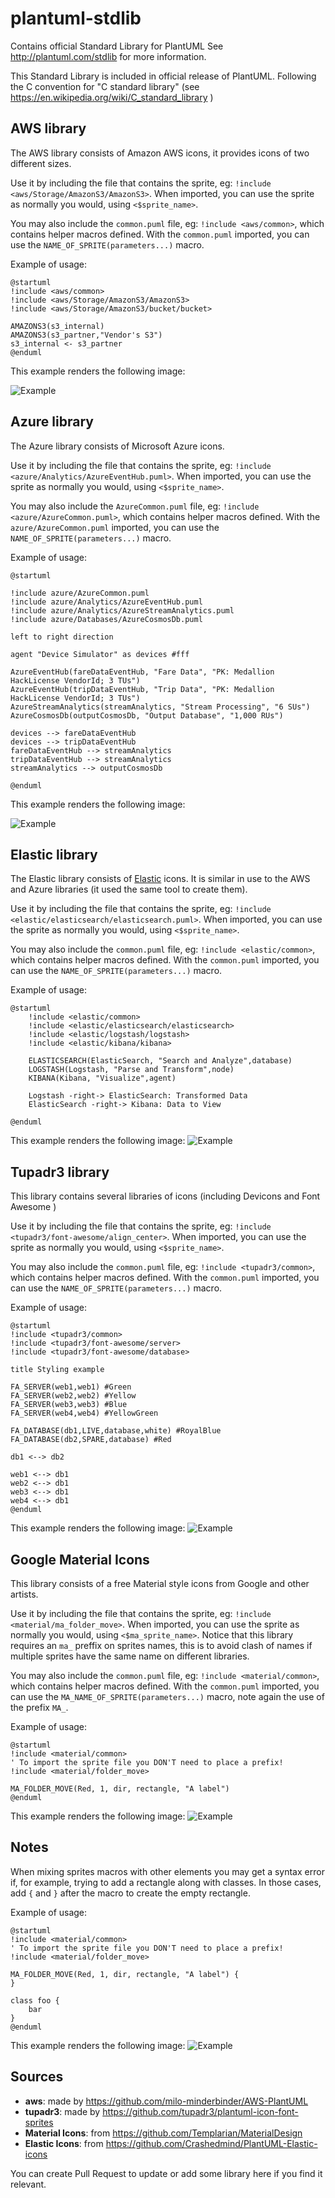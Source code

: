 # plantuml-stdlib
Contains official Standard Library for PlantUML
See http://plantuml.com/stdlib for more information.

This Standard Library is included in official release of PlantUML.
Following the C convention for "C standard library" (see https://en.wikipedia.org/wiki/C_standard_library )

## AWS library

The AWS library consists of Amazon AWS icons, it provides icons of two different sizes.

Use it by including the file that contains the sprite, eg: `!include <aws/Storage/AmazonS3/AmazonS3>`.
When imported, you can use the sprite as normally you would, using `<$sprite_name>`.

You may also include the `common.puml` file, eg: `!include <aws/common>`, which contains helper macros defined.
With the `common.puml` imported, you can use the `NAME_OF_SPRITE(parameters...)` macro.

Example of usage:
```
@startuml
!include <aws/common>
!include <aws/Storage/AmazonS3/AmazonS3>
!include <aws/Storage/AmazonS3/bucket/bucket>

AMAZONS3(s3_internal)
AMAZONS3(s3_partner,"Vendor's S3")
s3_internal <- s3_partner
@enduml
```

This example renders the following image:

![Example](http://www.plantuml.com/plantuml/png/SoWkIImgAStDuLBCp4lEAKr9LR19B2_MJyxFpStFiqCJ3Ix9BqfCJzLtp4sioiyBDeOp22fCAatEJYs1KdPSN8w-Zb7-Vi766iN6yPbv9Qb5UOavcYYY1K1tvQKMwIY5fUQbv1Uf5oi46ojfSY6fLx3HLK0ev780gWDw1000 "Example")

## Azure library

The Azure library consists of Microsoft Azure icons.

Use it by including the file that contains the sprite, eg: `!include <azure/Analytics/AzureEventHub.puml>`.
When imported, you can use the sprite as normally you would, using `<$sprite_name>`.

You may also include the `AzureCommon.puml` file, eg: `!include <azure/AzureCommon.puml>`, which contains helper macros defined.
With the `azure/AzureCommon.puml` imported, you can use the `NAME_OF_SPRITE(parameters...)` macro.

Example of usage:
```
@startuml

!include azure/AzureCommon.puml
!include azure/Analytics/AzureEventHub.puml
!include azure/Analytics/AzureStreamAnalytics.puml
!include azure/Databases/AzureCosmosDb.puml

left to right direction

agent "Device Simulator" as devices #fff

AzureEventHub(fareDataEventHub, "Fare Data", "PK: Medallion HackLicense VendorId; 3 TUs")
AzureEventHub(tripDataEventHub, "Trip Data", "PK: Medallion HackLicense VendorId; 3 TUs")
AzureStreamAnalytics(streamAnalytics, "Stream Processing", "6 SUs")
AzureCosmosDb(outputCosmosDb, "Output Database", "1,000 RUs")

devices --> fareDataEventHub
devices --> tripDataEventHub
fareDataEventHub --> streamAnalytics
tripDataEventHub --> streamAnalytics
streamAnalytics --> outputCosmosDb

@enduml
```

This example renders the following image:

![Example](http://www.plantuml.com/plantuml/proxy?idx=0&src=https%3A%2F%2Fraw.githubusercontent.com%2FRicardoNiepel%2FAzure-PlantUML%2Fmaster%2Fsamples%2FBasic%2520usage%2520-%2520Stream%2520processing%2520with%2520Azure%2520Stream%2520Analytics.puml "Example")

## Elastic library

The Elastic library consists of [Elastic](https://www.elastic.co) icons.
It is similar in use to the AWS and Azure libraries (it used the same tool to create them).

Use it by including the file that contains the sprite, eg: `!include <elastic/elasticsearch/elasticsearch.puml>`.
When imported, you can use the sprite as normally you would, using `<$sprite_name>`.

You may also include the `common.puml` file, eg: `!include <elastic/common>`, which contains helper macros defined.
With the `common.puml` imported, you can use the `NAME_OF_SPRITE(parameters...)` macro.

Example of usage:
```
@startuml
    !include <elastic/common>
    !include <elastic/elasticsearch/elasticsearch>
    !include <elastic/logstash/logstash>
    !include <elastic/kibana/kibana>

    ELASTICSEARCH(ElasticSearch, "Search and Analyze",database)
    LOGSTASH(Logstash, "Parse and Transform",node)
    KIBANA(Kibana, "Visualize",agent) 
    
    Logstash -right-> ElasticSearch: Transformed Data
    ElasticSearch -right-> Kibana: Data to View

@enduml
```

This example renders the following image:
![Example](http://www.plantuml.com/plantuml/png/TOxFQiCm38VlUGejfnHITYyZrEl2MXgsCOVUrLXBpFm7R8UnFVrI9oNa41yi6N-VVjhxW2xqMYKmd0Tf6jKBWYTIw8Di7XkhjJN5okzKFQ5hkkLhJL6szG5zTszMmMzvHODJAP98bHNZzUd0I_PvE6RbIFAObqCwDe1603EeVlyepGK6lAAdJVIhzrTUCtxCgYbyi3xGUOfIxT3uB-jqcXih9kLyUcPlB3l7DGRy8dsFIjvcOqicR21YyRfFXQsJRHUs1InMtCq99E050qPhmSpgcBYB70GB5qa_IR8d8tgj_W40)

## Tupadr3 library

This library contains several libraries of icons (including Devicons and Font Awesome )

Use it by including the file that contains the sprite, eg: `!include <tupadr3/font-awesome/align_center>`.
When imported, you can use the sprite as normally you would, using `<$sprite_name>`.

You may also include the `common.puml` file, eg: `!include <tupadr3/common>`, which contains helper macros defined.
With the `common.puml` imported, you can use the `NAME_OF_SPRITE(parameters...)` macro.

Example of usage:
```
@startuml
!include <tupadr3/common>
!include <tupadr3/font-awesome/server>
!include <tupadr3/font-awesome/database>

title Styling example

FA_SERVER(web1,web1) #Green
FA_SERVER(web2,web2) #Yellow
FA_SERVER(web3,web3) #Blue
FA_SERVER(web4,web4) #YellowGreen

FA_DATABASE(db1,LIVE,database,white) #RoyalBlue
FA_DATABASE(db2,SPARE,database) #Red

db1 <--> db2

web1 <--> db1
web2 <--> db1
web3 <--> db1
web4 <--> db1
@enduml
```

This example renders the following image:
![Example](http://www.plantuml.com/plantuml/png/XOvHIyCm58NVyolkyC49hMNjdcICTTZ9OC9eTU2JfCjr2wH9QMwj-_ScpbagWY-1mtU-axkmn1jgAyMkOQkufkV73LWIIfQWJGTIxrKhqC9wRtIuCfgWg1j9Q4TG8CAHgBPtKNIGT6pBsxsf8cfhBfeagjsSNmwbLz-S6jgpojZeUnTcbxOpAwFdVv0latTeJOMHnUOTctzhWXClkSKvOoH98HHqKb8V03zuLIjaR9M-5bc-o_9nX-KayCyDN3qqY7h8OizYnrvGATCDOU9Xuk1IjJX4Ku-cFzvvsLVkqwTqcHRPMBX_D-jT5bok3RgZ97HARavS-SbV_JWejcdU2xwAWZ6t1BCmd8EhCDPX7oS-nOEK3DAqJmlKegtK9m00 "Example")

## Google Material Icons

This library consists of a free Material style icons from Google and other artists.

Use it by including the file that contains the sprite, eg: `!include <material/ma_folder_move>`.
When imported, you can use the sprite as normally you would, using `<$ma_sprite_name>`.
Notice that this library requires an `ma_` preffix on sprites names, this is to avoid clash of names if multiple sprites have the same name on different libraries.

You may also include the `common.puml` file, eg: `!include <material/common>`, which contains helper macros defined.
With the `common.puml` imported, you can use the `MA_NAME_OF_SPRITE(parameters...)` macro, note again the use of the prefix `MA_`.

Example of usage:
```
@startuml
!include <material/common>
' To import the sprite file you DON'T need to place a prefix!
!include <material/folder_move>

MA_FOLDER_MOVE(Red, 1, dir, rectangle, "A label")
@enduml
```

This example renders the following image:
![Example](http://www.plantuml.com/plantuml/png/PSn12i8m40NGVK_nsqqL0k9U2eNMbRLGYjiIawa69faGKz7RUm3V0LxfWk7D4avUPqfEyy68znAQeiOiS3vAoiXFmYicbmchOy9NDdJZjPuHY2oo8B8s18sOQ7MViYZ_urNOKbgylAafYg5TpkEbwwTb66_zRYAhS5ImBYaaCbc71vD2rOBrdRZQ_m00 "Example")

## Notes

When mixing sprites macros with other elements you may get a syntax error if, for example, trying to add a rectangle along with classes.
In those cases, add `{` and `}` after the macro to create the empty rectangle.

Example of usage:
```
@startuml
!include <material/common>
' To import the sprite file you DON'T need to place a prefix!
!include <material/folder_move>

MA_FOLDER_MOVE(Red, 1, dir, rectangle, "A label") {
}

class foo {
    bar
}
@enduml
```

This example renders the following image:
![Example](http://www.plantuml.com/plantuml/png/ROz1Yi9044NtVOgl6sSW8Eu7KT1PJGm4SHlAxeesL7U5IaUKOUu-EO1_zzxYmT-DXQnCITmYPYzJO7mbAcoHPEqr9SrRjy9P4TEWLb3kZ76mM1Xz5CPB9noQq-gCp1nG58EGPn06upu-5-_2lKfWwv8-UEjSlU--cv_3iUtgvdByQ3bKs5G8qIeO-qBv9bnXkOVGbMNvYL_tvvmN6aVqgZDYtfLirZlEORxp3m00 "Example")


## Sources

* **aws**: made by https://github.com/milo-minderbinder/AWS-PlantUML
* **tupadr3**: made by https://github.com/tupadr3/plantuml-icon-font-sprites
* **Material Icons**: from https://github.com/Templarian/MaterialDesign
* **Elastic Icons**: from https://github.com/Crashedmind/PlantUML-Elastic-icons

You can create Pull Request to update or add some library here if you find it relevant.
